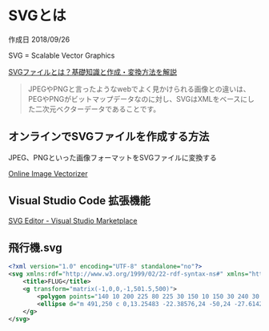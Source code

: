# SVGとは

作成日 2018/09/26

SVG = Scalable Vector Graphics

[SVGファイルとは？基礎知識と作成・変換方法を解説](https://ferret-plus.com/8445)

> JPEGやPNGと言ったようなwebでよく見かけられる画像との違いは、PEGやPNGがビットマップデータなのに対し、SVGはXMLをベースにした二次元ベクターデータであることです。

## オンラインでSVGファイルを作成する方法

JPEG、PNGといった画像フォーマットをSVGファイルに変換する

[Online Image Vectorizer](https://www.vectorizer.io/)

## Visual Studio Code 拡張機能

[SVG Editor \- Visual Studio Marketplace](https://marketplace.visualstudio.com/items?itemName=henoc.svgeditor)

## 飛行機.svg

```xml
<?xml version="1.0" encoding="UTF-8" standalone="no"?>
<svg xmlns:rdf="http://www.w3.org/1999/02/22-rdf-syntax-ns#" xmlns="http://www.w3.org/2000/svg" height="500" width="500" version="1.1" xmlns:cc="http://creativecommons.org/ns#" xmlns:dc="http://purl.org/dc/elements/1.1/">
    <title>FLUG</title>
    <g transform="matrix(-1,0,0,-1,501.5,500)">
        <polygon points="140 10 200 225 80 225 30 150 10 150 30 240 30 260 10 350 30 350 80 275 200 275 140 490 170 490 320 275 450 275 490 250 450 225 320 225 170 10"/>
        <ellipse d="m 491,250 c 0,13.25483 -22.38576,24 -50,24 -27.61424,0 -50,-10.74517 -50,-24 0,-13.25483 22.38576,-24 50,-24 27.61424,0 50,10.74517 50,24 z" cx="441" rx="50" ry="24" stroke="#000" cy="250"/>
    </g>
</svg>
```
